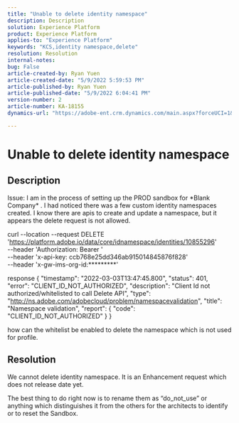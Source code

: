 ```yaml
---
title: "Unable to delete identity namespace"
description: Description
solution: Experience Platform
product: Experience Platform
applies-to: "Experience Platform"
keywords: "KCS,identity namespace,delete"
resolution: Resolution
internal-notes: 
bug: False
article-created-by: Ryan Yuen
article-created-date: "5/9/2022 5:59:53 PM"
article-published-by: Ryan Yuen
article-published-date: "5/9/2022 6:04:41 PM"
version-number: 2
article-number: KA-18155
dynamics-url: "https://adobe-ent.crm.dynamics.com/main.aspx?forceUCI=1&pagetype=entityrecord&etn=knowledgearticle&id=d806b2d2-c1cf-ec11-a7b5-0022480a8753"

---
```

# Unable to delete identity namespace

## Description


Issue: I am in the process of setting up the PROD sandbox for \*Blank Company\* . I had noticed there was a few custom identity namespaces created. I know there are apis to create and update a namespace, but it appears the delete request is not allowed.

 curl --location --request DELETE 'https://platform.adobe.io/data/core/idnamespace/identities/10855296' \
 --header 'Authorization: Bearer ' \
 --header 'x-api-key: ccb768e25dd346ab915014845876f828' \
 --header 'x-gw-ims-org-id:\*\*\*\*\*\*\*\*\*'


 response
 {
 "timestamp": "2022-03-03T13:47:45.800",
 "status": 401,
 "error": "CLIENT_ID_NOT_AUTHORIZED",
 "description": "Client Id not authorized/whitelisted to call Delete API",
 "type": "http://ns.adobe.com/adobecloud/problem/namespacevalidation",
 "title": "Namespace validation",
 "report": {
 "code": "CLIENT_ID_NOT_AUTHORIZED"
 }
 }

 how can the whitelist be enabled to delete the namespace which is not used for profile.


## Resolution


We cannot delete identity namespace. It is an Enhancement request which does not release date yet.

The best thing to do right now is to rename them as “do_not_use” or anything which distinguishes it from the others for the architects to identify or to reset the Sandbox.
